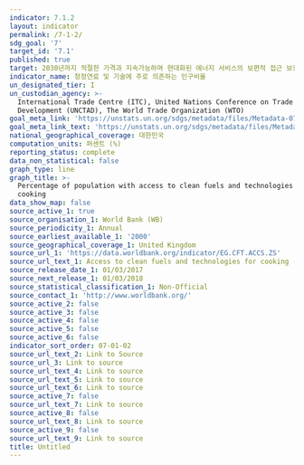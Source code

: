 ```yaml
---
indicator: 7.1.2
layout: indicator
permalink: /7-1-2/
sdg_goal: '7'
target_id: '7.1'
published: true
target: 2030년까지 적절한 가격과 지속가능하며 현대화된 에너지 서비스의 보편적 접근 보장
indicator_name: 청정연료 및 기술에 주로 의존하는 인구비율
un_designated_tier: I
un_custodian_agency: >-
  International Trade Centre (ITC), United Nations Conference on Trade and
  Development (UNCTAD), The World Trade Organization (WTO)
goal_meta_link: 'https://unstats.un.org/sdgs/metadata/files/Metadata-07-01-02.pdf'
goal_meta_link_text: 'https://unstats.un.org/sdgs/metadata/files/Metadata-07-01-02.pdf'
national_geographical_coverage: 대한민국
computation_units: 퍼센트 (%)
reporting_status: complete
data_non_statistical: false
graph_type: line
graph_title: >-
  Percentage of population with access to clean fuels and technologies for
  cooking
data_show_map: false
source_active_1: true
source_organisation_1: World Bank (WB)
source_periodicity_1: Annual
source_earliest_available_1: '2000'
source_geographical_coverage_1: United Kingdom
source_url_1: 'https://data.worldbank.org/indicator/EG.CFT.ACCS.ZS'
source_url_text_1: Access to clean fuels and technologies for cooking (% of population)
source_release_date_1: 01/03/2017
source_next_release_1: 01/03/2018
source_statistical_classification_1: Non-Official
source_contact_1: 'http://www.worldbank.org/'
source_active_2: false
source_active_3: false
source_active_4: false
source_active_5: false
source_active_6: false
indicator_sort_order: 07-01-02
source_url_text_2: Link to Source
source_url_3: Link to source
source_url_text_4: Link to source
source_url_text_5: Link to source
source_url_text_6: Link to source
source_active_7: false
source_url_text_7: Link to source
source_active_8: false
source_url_text_8: Link to source
source_active_9: false
source_url_text_9: Link to source
title: Untitled
---
```

